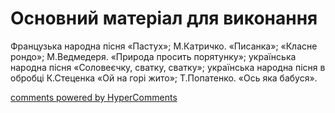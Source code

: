 <div id="hypercomments_widget" class="js-hypercomments-widget invisible"></div>


# Основний матеріал для виконання

Французька народна пісня «Пастух»; М.Катричко. «Писанка»; «Класне рондо»; М.Ведмедеря. «Природа просить порятунку»; українська народна пісня «Соловеєчку, сватку, сватку»; українська народна пісня в обробці К.Стеценка «Ой на горі жито»; Т.Попатенко. «Ось яка бабуся». 

<div class="js-hypercomments-container">
    <a href="http://hypercomments.com" class="hc-link" title="comments widget">comments powered by HyperComments</a>
</div>